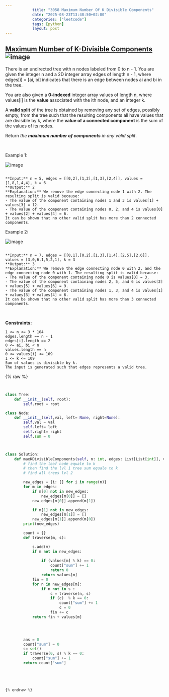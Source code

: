 ```yaml
---
            title: "3058 Maximum Number Of K Divisible Components"
            date: "2025-08-23T13:48:50+02:00"
            categories: ["leetcode"]
            tags: [python]
            layout: post
---
```

            
## [Maximum Number of K-Divisible Components](https://leetcode.com/problems/maximum-number-of-k-divisible-components) ![image](https://img.shields.io/badge/Difficulty-Hard-red)

There is an undirected tree with n nodes labeled from 0 to n - 1. You are given the integer n and a 2D integer array edges of length n - 1, where edges[i] = [ai, bi] indicates that there is an edge between nodes ai and bi in the tree.

You are also given a **0-indexed** integer array values of length n, where values[i] is the **value** associated with the ith node, and an integer k.

A **valid split** of the tree is obtained by removing any set of edges, possibly empty, from the tree such that the resulting components all have values that are divisible by k, where the **value of a connected component** is the sum of the values of its nodes.

Return *the **maximum number of components** in any valid split*.

 

Example 1:

![image](https://assets.leetcode.com/uploads/2023/08/07/example12-cropped2svg.jpg)
```

**Input:** n = 5, edges = [[0,2],[1,2],[1,3],[2,4]], values = [1,8,1,4,4], k = 6
**Output:** 2
**Explanation:** We remove the edge connecting node 1 with 2. The resulting split is valid because:
- The value of the component containing nodes 1 and 3 is values[1] + values[3] = 12.
- The value of the component containing nodes 0, 2, and 4 is values[0] + values[2] + values[4] = 6.
It can be shown that no other valid split has more than 2 connected components.
```

Example 2:

![image](https://assets.leetcode.com/uploads/2023/08/07/example21svg-1.jpg)
```

**Input:** n = 7, edges = [[0,1],[0,2],[1,3],[1,4],[2,5],[2,6]], values = [3,0,6,1,5,2,1], k = 3
**Output:** 3
**Explanation:** We remove the edge connecting node 0 with 2, and the edge connecting node 0 with 1. The resulting split is valid because:
- The value of the component containing node 0 is values[0] = 3.
- The value of the component containing nodes 2, 5, and 6 is values[2] + values[5] + values[6] = 9.
- The value of the component containing nodes 1, 3, and 4 is values[1] + values[3] + values[4] = 6.
It can be shown that no other valid split has more than 3 connected components.

```

 

**Constraints:**

	1 <= n <= 3 * 104
	edges.length == n - 1
	edges[i].length == 2
	0 <= ai, bi < n
	values.length == n
	0 <= values[i] <= 109
	1 <= k <= 109
	Sum of values is divisible by k.
	The input is generated such that edges represents a valid tree.

{% raw %}


```python


class Tree:
    def __init__(self, root):
        self.root = root

class Node:
    def __init__(self,val, left= None, right=None):
        self.val = val
        self.left= left
        self.right= right
        self.sum = 0



class Solution:
    def maxKDivisibleComponents(self, n: int, edges: List[List[int]], values: List[int], k: int) -> int:
        # find the leaf node equale to k
        # then find the lvl 1 tree sum equale to k
        # find all trees lvl 2

        new_edges = {i: [] for i in range(n)}
        for m in edges:
            if m[0] not in new_edges:
                new_edges[m[0]] = []
            new_edges[m[0]].append(m[1])

            if m[1] not in new_edges:
                new_edges[m[1]] = []
            new_edges[m[1]].append(m[0])
        print(new_edges)

        count = {}
        def traverse(m, s):

            s.add(m)
            if m not in new_edges:
               
                if (values[m] % k) == 0:
                    count["sum"] += 1
                    return 0
                return values[m]
            fin = 0
            for n in new_edges[m]:
                if n not in s :
                    c = traverse(n, s)
                    if (c)  % k == 0:
                        count["sum"] += 1
                        c = 0
                    fin += c
            return fin + values[m]

                    


        ans = 0
        count["sum"] = 0
        s= set()
        if traverse(0, s) % k == 0:
            count["sum"] += 1
        return count["sum"]
        




{% endraw %}
```
